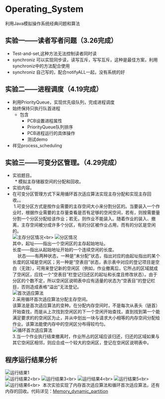 # Operating_System
利用Java模拟操作系统经典问题和算法

## 实验一——读者写者问题（3.26完成）<br>
 *  Test-and-set,这种方法无法控制读者同时读<br>
 *  synchroniz 可以实现同步读，读写互斥，写写互斥，这种是最佳方案，利用synchroniz中的方法配合使用<br>
 *  synchroniz 自己写的，配合notifyALL一起，没有系统的好<br>

## 实验二——进程调度（4.19完成）<br>
 * 利用PriorityQueue，实现优先级队列，完成进程调度<br>
 * 始终保持只执行队首进程<br>
   * 包含<br>
        *  PCB设置进程属性<br>
        *  PriorityQueue队列排序<br>
        *  PCB进程运行的具体操作<br>
        *  测试demo<br>
 * 祥见process_scheduling<br>
 ## 实验三——可变分区管理。（4.29完成）<br>
 * 实验题目。<br>
   * 模拟主存储器空间的分配和回收。<br>
 * 实验内容。<br>
  * 在可变分区管理方式下采用循环首次适应算法实现主存分配和实现主存回收。。<br>
  1.可变分区方式是按作业需要的主存空间大小来分割分区的。当要装入一个作业时，根据作业需要的主存量查看是否有足够的空闲空间，若有，则按需要量分割一个分区分配给该作业；若无，则作业不能装入。随着作业的装入、撤离，主存空间被分成许多个分区，有的分区被作业占用，而有的分区是空闲的。<br>
![主存分区情况](https://github.com/Lynne-Huang/Operating_System/blob/master/Memory_dynamic_partition/QQ截图20180514144112.png"主存分区情况")<br>
![分区情况](/Memory_dynamic_partition/QQ截图20180514144156.png"分区情况")<br>
  其中，起址——指出一个空闲区的主存起始地址。<br>
      长度——指出从起始地址开始的一个连续空闲的长度。<br>
      状态——有两种状态，一种是“未分配”状态，指出对应的由起址指出的某个长度的区域是空闲区；另一种是“空表目”状态，表示表中对应的登记项目是空白（无效），可用来登记新的空闲区（例如，作业撤离后，它所占的区域就成了空闲区，应找一个“空表目”栏登记归还区的起址和长度且修改状态）。由于分区的个数不定，所以空闲区说明表中应有适量的状态为“空表目”的登记栏目，否则造成表格“溢出”无法登记。<br>
![首次适应算法](/Memory_dynamic_partition/%E9%A6%96%E6%AC%A1%E9%80%82%E5%BA%94%E7%AE%97%E6%B3%95.png"首次适应算法")<br>
  2.采用循环首次适应算法分配主存空间。<br>
该算法是首次适应算法的变种。在分配内存空间时，不是每次从表头（链首）开始查找，而是从上次找到空闲区的下一个空闲开始查找，直到找到第一个能满足要求的的空闲区为止，并从中划出一块与请求大小相等的内存空间分配给作业。该算法能使内存中的空闲区分布得较均匀。<br>
![循环首次适应算法](/Memory_dynamic_partition/循环首次适应算法.png"循环首次适应算法")<br>
  3.当一个作业执行结束撤离时，作业所占的区域应该归还，归还的区域如果与其它空闲区相邻，则应合成一个较大的空闲区，登记在空闲区说明表中。<br>
## 程序运行结果分析
![运行结果1](/Memory_dynamic_partition/1.png"运行结果1")<br>
![运行结果2](https://github.com/Lynne-Huang/Operating_System/blob/master/Memory_dynamic_partition/2.png"运行结果2")<br>
![运行结果3](https://github.com/Lynne-Huang/Operating_System/blob/master/Memory_dynamic_partition/3.png"运行结果3")<br>
![运行结果4](https://github.com/Lynne-Huang/Operating_System/blob/master/Memory_dynamic_partition/4.png"运行结果4")<br>
![运行结果5](https://github.com/Lynne-Huang/Operating_System/blob/master/Memory_dynamic_partition/5.png"运行结果5")<br>
![运行结果6](https://github.com/Lynne-Huang/Operating_System/blob/master/Memory_dynamic_partition/6.png"运行结果6")<br>
  本次实验实现了内存首次适应算法和循环首次适应算法，还有内存的回收。代码详见：[Memory_dynamic_partition](https://github.com/Lynne-Huang/Operating_System/tree/master/Memory_dynamic_partition/src "项目地址") <br>
